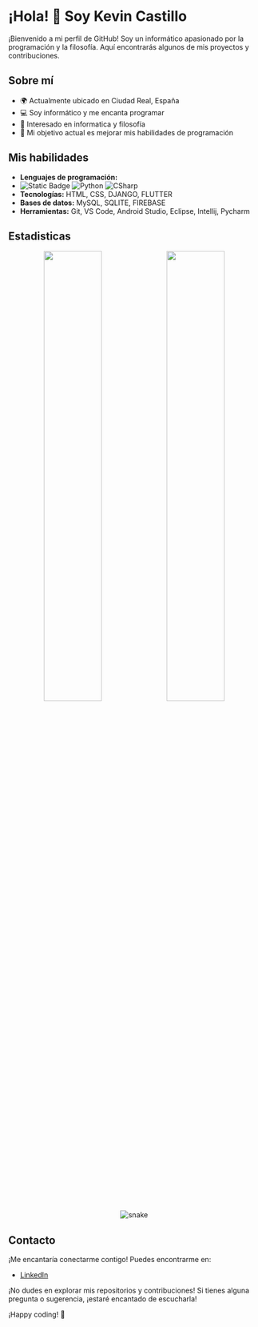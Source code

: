 # ¡Hola! 👋 Soy Kevin Castillo

¡Bienvenido a mi perfil de GitHub! Soy un informático apasionado por la programación y la filosofía. Aquí encontrarás algunos de mis proyectos y contribuciones.

## Sobre mí

- 🌍 Actualmente ubicado en Ciudad Real, España
- 💻 Soy informático y me encanta programar
- 🤔 Interesado en informatica y filosofía
- 🎯 Mi objetivo actual es mejorar mis habilidades de programación

## Mis habilidades

- **Lenguajes de programación:**
- ![Static Badge](https://img.shields.io/badge/%20Java-red?style=for-the-badge)
![Python](https://img.shields.io/badge/Python-FFD43B?style=for-the-badge&logo=python&logoColor=306998)
![CSharp](https://img.shields.io/badge/C%23-239120?style=for-the-badge&logo=c-sharp&logoColor=white)
- **Tecnologías:** HTML, CSS, DJANGO, FLUTTER
- **Bases de datos:** MySQL, SQLITE, FIREBASE
- **Herramientas:** Git, VS Code, Android Studio, Eclipse, Intellij, Pycharm

## Estadisticas
<p align="center">
  <img width="48%" src="https://github-readme-stats.vercel.app/api?username=diciembre99&show_icons=true&hide_border=true&theme=radical" />
  <img width="48%" src="https://github-readme-streak-stats.herokuapp.com/?user=diciembre99&hide_border=true&theme=radical" />
</p>
<br>
 <p align="center">
   <img src="https://github.com/igijon/igijon/blob/output/github-contribution-grid-snake.gif" alt="snake">
</p>

## Contacto

¡Me encantaría conectarme contigo! Puedes encontrarme en:

- [LinkedIn](https://www.linkedin.com/in/kevin-ren%C3%A9-castillo-castaneda-76a0a5255?utm_source=share&utm_campaign=share_via&utm_content=profile&utm_medium=android_app)

¡No dudes en explorar mis repositorios y contribuciones! Si tienes alguna pregunta o sugerencia, ¡estaré encantado de escucharla!

¡Happy coding! 🚀
